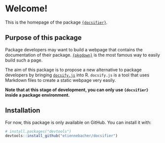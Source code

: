 # Welcome!

This is the homepage of the package [`{docsifier}`](https://github.com/etiennebacher/docsifier).

## Purpose of this package

Package developers may want to build a webpage that contains the documentation of their package. [`{pkgdown}`](https://pkgdown.r-lib.org/index.html) is the most famous way to easily build such a page.

The aim of this package is to propose a new alternative to package developers by bringing [`docsify.js`](https://docsify.js.org/#/) into R. `docsify.js` is a tool that uses Markdown files to create a static webpage very easily. 

**Note that at this stage of development, you can only use `{docsifier}` inside a package environment.**


## Installation

For now, this package is only available on GitHub. You can install it with: 

```r
# install.packages("devtools")
devtools::install_github("etiennebacher/docsifier")
```
